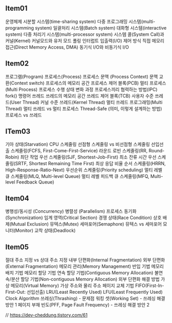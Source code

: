 ## Item01
운영체제
시분할 시스템(time-sharing system)
다중 프로그래밍 시스템(multi-programming system)
일괄처리 시스템(Batch system)
대화형 시스템(interactive system)
다중 처리기 시스템(multi-processor system)
시스템 콜(System Call)과 커널(Kernel)
커널모드와 유저 모드
폴링
인터럽트 
입출력(I/O) 제어 방식
직접 메모리 접근(Direct Memory Access, DMA)
동기식 I/O와 비동기식 I/O

## Item02
프로그램(Program)
프로세스(Process)
프로세스 문맥 (Process Context)
문맥 교환(Context switch)
프로세스의 메모리 공간
프로세스 제어 블록(PCB)
멀티 프로세스(Multi Process)
프로세스 수행 상태 변화 과정
프로세스끼리 협력하는 방법(IPC)
fork() 명령어
쓰레드
쓰레드의 메모리 공간
쓰레드 제어 블록(TCB)
사용자 수준 쓰레드(User Thread)
커널 수준 쓰레드(Kernel Thread)
멀티 쓰레드 프로그래밍(Multi Thread)
멀티 쓰레드 vs 멀티 프로세스
Thread-Safe (의미, 이렇게 설계하는 방법)
프로세스 vs 쓰레드

## ITem03
기아 상태(Starvation)
CPU 스케줄링
선점형 스케줄링 vs 비선점형 스케줄링
선입선출 스케줄링(FCFS, First-Come-First-Service)
라운드 로빈 스케줄링(RR, Round-Robin)
최단 작업 우선 스케줄링(SJF, Shortest-Job-First)
최소 잔류 시간 우선 스케줄링(SRTF, Shortest Remaining Time First)
최상 응답 비율 순서 스케줄링(HRRN, High-Response-Ratio-Next)
우선순위 스케줄링(Priority scheduling)
멀티 레벨 큐 스케줄링(MLQ, Multi-level Queue)
멀티 레벨 피드백 큐 스케줄링(MFQ, Multi-level Feedback Queue)

## Item04
병행성/동시성 (Concurrency)
병렬성 (Parallelism)
프로세스 동기화(Synchronization)
임계 영역(Critical Section)
경쟁 상태(Race Condition)
상호 배제(Mutual Exclusion)
뮤텍스(Mutex)
세마포어(Semaphore)
뮤텍스 vs 세마포어
모니터(Monitor)
교착 상태(Deadlock)

## Item05
절대 주소 지정 vs 상대 주소 지정
내부 단편화(Internal Fragmentation)
외부 단편화(External Fragmentation)
메모리 관리(Memory Management)
반입 기법
메모리 배치 기법
메모리 할당 기법
연속 할당 기법(Contiguous Memory Allocation)
불연속/분산 할당 기법(Non-contiguous Memory Allocation)
외부 단편화 해결 방법
가상 메모리(Virtual Memory)
가상 주소와 물리 주소
페이지 교체 기법
FIFO(First-In-First-Out: 선입선출)
LRU(Least Recently Used)
LFU(Least Frequently Used)
Clock Algorithm
쓰레싱(Thrashing) - 문제점
워킹 셋(Working Set) - 쓰레싱 해결 방안 1
페이지 부재 빈도(PFF, Page Fault Frequency) - 쓰레싱 해결 방안 2


// https://dev-cheddung.tistory.com/61